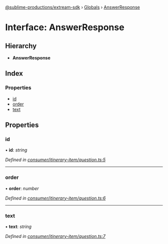[@sublime-productions/extream-sdk](../README.md) › [Globals](../globals.md) › [AnswerResponse](answerresponse.md)

# Interface: AnswerResponse

## Hierarchy

* **AnswerResponse**

## Index

### Properties

* [id](answerresponse.md#id)
* [order](answerresponse.md#order)
* [text](answerresponse.md#text)

## Properties

###  id

• **id**: *string*

*Defined in [consumer/itinerary-item/question.ts:5](https://github.com/Extream-SaaS/ex-sdk/blob/83ee764/src/consumer/itinerary-item/question.ts#L5)*

___

###  order

• **order**: *number*

*Defined in [consumer/itinerary-item/question.ts:6](https://github.com/Extream-SaaS/ex-sdk/blob/83ee764/src/consumer/itinerary-item/question.ts#L6)*

___

###  text

• **text**: *string*

*Defined in [consumer/itinerary-item/question.ts:7](https://github.com/Extream-SaaS/ex-sdk/blob/83ee764/src/consumer/itinerary-item/question.ts#L7)*
